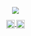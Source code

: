 <p align="center">
  <img src="https://github-readme-stats.vercel.app/api?username=binalmeida&show_icons=true&theme=dracula">
</p>

<p align="center">
  <a href="https://instagram.com/binalmeida7" target="blank">
    <img align="center" src="https://www.flaticon.com/svg/static/icons/svg/1384/1384047.svg" alt="binalmeida7" height="20" width="20" />
  </a>
  <a href="https://www.linkedin.com/in/pablo-almeida-bb6085165/" target="blank">
    <img align="center" src="https://www.flaticon.com/svg/static/icons/svg/1384/1384046.svg" alt="Pablo Almeida" height="20" width="20" />
  </a>
</p>
